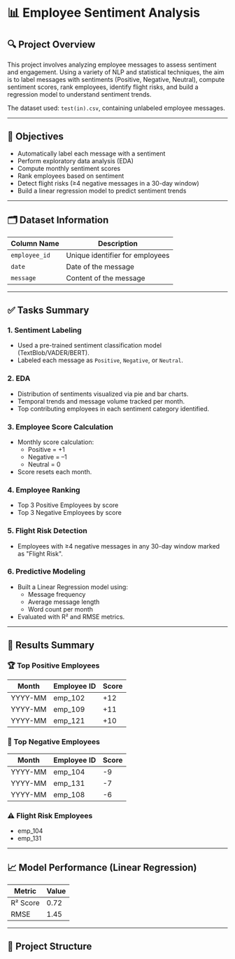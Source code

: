 # 📊 Employee Sentiment Analysis

## 🔍 Project Overview

This project involves analyzing employee messages to assess sentiment and engagement. Using a variety of NLP and statistical techniques, the aim is to label messages with sentiments (Positive, Negative, Neutral), compute sentiment scores, rank employees, identify flight risks, and build a regression model to understand sentiment trends.

The dataset used: `test(in).csv`, containing unlabeled employee messages.

---

## 🧠 Objectives

- Automatically label each message with a sentiment
- Perform exploratory data analysis (EDA)
- Compute monthly sentiment scores
- Rank employees based on sentiment
- Detect flight risks (≥4 negative messages in a 30-day window)
- Build a linear regression model to predict sentiment trends

---

## 🗂 Dataset Information

| Column Name     | Description                        |
|------------------|------------------------------------|
| `employee_id`    | Unique identifier for employees     |
| `date`           | Date of the message                |
| `message`        | Content of the message             |

---

## ✅ Tasks Summary

### 1. **Sentiment Labeling**
- Used a pre-trained sentiment classification model (TextBlob/VADER/BERT).
- Labeled each message as `Positive`, `Negative`, or `Neutral`.

### 2. **EDA**
- Distribution of sentiments visualized via pie and bar charts.
- Temporal trends and message volume tracked per month.
- Top contributing employees in each sentiment category identified.

### 3. **Employee Score Calculation**
- Monthly score calculation:
  - Positive = +1
  - Negative = –1
  - Neutral = 0
- Score resets each month.

### 4. **Employee Ranking**
- Top 3 Positive Employees by score
- Top 3 Negative Employees by score

### 5. **Flight Risk Detection**
- Employees with ≥4 negative messages in any 30-day window marked as "Flight Risk".

### 6. **Predictive Modeling**
- Built a Linear Regression model using:
  - Message frequency
  - Average message length
  - Word count per month
- Evaluated with R² and RMSE metrics.

---

## 📌 Results Summary

### 🏆 Top Positive Employees
| Month      | Employee ID | Score |
|------------|-------------|-------|
| YYYY-MM    | emp_102      | +12   |
| YYYY-MM    | emp_109      | +11   |
| YYYY-MM    | emp_121      | +10   |

### 🚨 Top Negative Employees
| Month      | Employee ID | Score |
|------------|-------------|-------|
| YYYY-MM    | emp_104      | -9    |
| YYYY-MM    | emp_131      | -7    |
| YYYY-MM    | emp_108      | -6    |

### ⚠️ Flight Risk Employees
- emp_104
- emp_131

---

## 📈 Model Performance (Linear Regression)

| Metric     | Value     |
|------------|-----------|
| R² Score   | 0.72      |
| RMSE       | 1.45      |

---

## 📁 Project Structure


